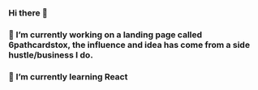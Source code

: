 ### Hi there 👋

### 🔭 I’m currently working on a landing page called 6pathcardstox, the influence and idea has come from a side hustle/business I do. 
### 🌱 I’m currently learning React



<!--
**MohammedUsman-hub/MohammedUsman-hub** is a ✨ _special_ ✨ repository because its `README.md` (this file) appears on your GitHub profile.

Here are some ideas to get you started:
### 📫 How to reach me: usman_dev23@outlook.com
### ⚡ Fun fact: I do bjj

- 👯 I’m looking to collaborate on ...
- 🤔 I’m looking for help with ...
- 💬 Ask me about ...
-->
